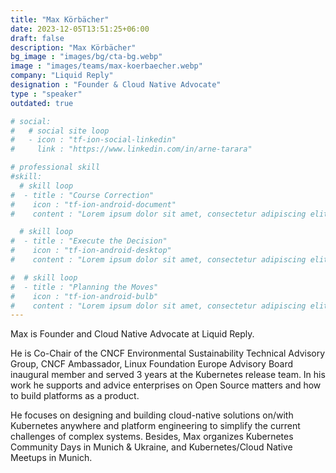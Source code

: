 ```yaml
---
title: "Max Körbächer"
date: 2023-12-05T13:51:25+06:00
draft: false
description: "Max Körbächer"
bg_image : "images/bg/cta-bg.webp"
image : "images/teams/max-koerbaecher.webp"
company: "Liquid Reply"
designation : "Founder & Cloud Native Advocate"
type : "speaker"
outdated: true

# social:
#   # social site loop
#   - icon : "tf-ion-social-linkedin"
#     link : "https://www.linkedin.com/in/arne-tarara"

# professional skill
#skill:
  # skill loop
#  - title : "Course Correction"
#    icon : "tf-ion-android-document"
#    content : "Lorem ipsum dolor sit amet, consectetur adipiscing elit. Morbi hendrerit elit turpis, a porttitor tellus sollicitudin at."

  # skill loop
#  - title : "Execute the Decision"
#    icon : "tf-ion-android-desktop"
#    content : "Lorem ipsum dolor sit amet, consectetur adipiscing elit. Morbi hendrerit elit turpis, a porttitor tellus sollicitudin at."

#  # skill loop
#  - title : "Planning the Moves"
#    icon : "tf-ion-android-bulb"
#    content : "Lorem ipsum dolor sit amet, consectetur adipiscing elit. Morbi hendrerit elit #turpis, a porttitor tellus sollicitudin at."
---
```


Max is Founder and Cloud Native Advocate at Liquid Reply. 

He is Co-Chair of the CNCF Environmental Sustainability Technical Advisory Group, CNCF Ambassador, Linux Foundation Europe Advisory Board inaugural member and served 3 years at the Kubernetes release team. In his work he supports and advice enterprises on Open Source matters and how to build platforms as a product. 

He focuses on designing and building cloud-native solutions on/with Kubernetes anywhere and platform engineering to simplify the current challenges of complex systems. Besides, Max organizes Kubernetes Community Days in Munich & Ukraine, and Kubernetes/Cloud Native Meetups in Munich.
